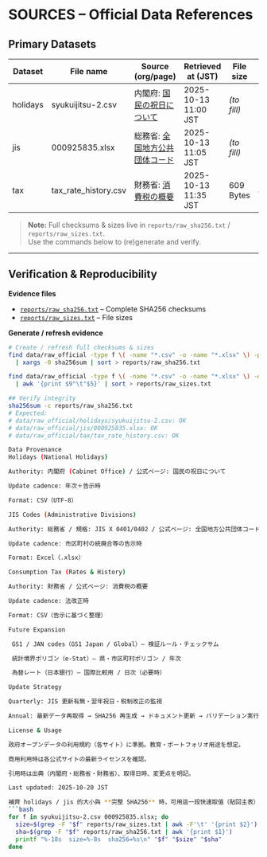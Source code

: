 # SOURCES – Official Data References

## Primary Datasets

| Dataset  | File name            | Source (org/page)                                                                                                                                   | Retrieved at (JST)   | File size | SHA256 |
|----------|----------------------|------------------------------------------------------------------------------------------------------------------------------------------------------|----------------------|-----------|--------|
| holidays | syukuijitsu-2.csv    | 内閣府: [国民の祝日について](https://www8.cao.go.jp/chosei/shukujitsu/gaiyou.html)                                 | 2025-10-13 11:00 JST | *(to fill)* | *(to fill)* |
| jis      | 000925835.xlsx       | 総務省: [全国地方公共団体コード](https://www.soumu.go.jp/denshijiti/code.html)                                                | 2025-10-13 11:05 JST | *(to fill)* | *(to fill)* |
| tax      | tax_rate_history.csv | 財務省: [消費税の概要](https://www.mof.go.jp/tax_policy/summary/consumption/consumption_tax/index.html) | 2025-10-13 11:35 JST | 609 Bytes | a4fdcedf920ee2aa61e66c4417a9c7e53fdf427d35cc9a06d7bd80d07c2a4164 |

> **Note:** Full checksums & sizes live in `reports/raw_sha256.txt` / `reports/raw_sizes.txt`.  
> Use the commands below to (re)generate and verify.

---

## Verification & Reproducibility

**Evidence files**
- [`reports/raw_sha256.txt`](./reports/raw_sha256.txt) – Complete SHA256 checksums  
- [`reports/raw_sizes.txt`](./reports/raw_sizes.txt) – File sizes

**Generate / refresh evidence**
```bash
# Create / refresh full checksums & sizes
find data/raw_official -type f \( -name "*.csv" -o -name "*.xlsx" \) -print0 \
  | xargs -0 sha256sum | sort > reports/raw_sha256.txt

find data/raw_official -type f \( -name "*.csv" -o -name "*.xlsx" \) -exec ls -lh {} \; \
  | awk '{print $9"\t"$5}' | sort > reports/raw_sizes.txt

## Verify integrity
sha256sum -c reports/raw_sha256.txt
# Expected:
# data/raw_official/holidays/syukuijitsu-2.csv: OK
# data/raw_official/jis/000925835.xlsx: OK
# data/raw_official/tax/tax_rate_history.csv: OK

Data Provenance
Holidays (National Holidays)

Authority: 内閣府 (Cabinet Office) / 公式ページ: 国民の祝日について

Update cadence: 年次＋告示時

Format: CSV（UTF-8）

JIS Codes (Administrative Divisions)

Authority: 総務省 / 規格: JIS X 0401/0402 / 公式ページ: 全国地方公共団体コード

Update cadence: 市区町村の統廃合等の告示時

Format: Excel（.xlsx）

Consumption Tax (Rates & History)

Authority: 財務省 / 公式ページ: 消費税の概要

Update cadence: 法改正時

Format: CSV（告示に基づく整理）

Future Expansion

 GS1 / JAN codes（GS1 Japan / Global）— 検証ルール・チェックサム

 統計境界ポリゴン（e-Stat）— 県・市区町村ポリゴン / 年次

 為替レート（日本銀行）— 国際比較用 / 日次（必要時）

Update Strategy

Quarterly: JIS 更新有無・翌年祝日・税制改正の監視

Annual: 最新データ再取得 → SHA256 再生成 → ドキュメント更新 → バリデーション実行

License & Usage

政府オープンデータの利用規約（各サイト）に準拠。教育・ポートフォリオ用途を想定。

商用利用時は各公式サイトの最新ライセンスを確認。

引用時は出典（内閣府・総務省・財務省）、取得日時、変更点を明記。

Last updated: 2025-10-20 JST

補齊 holidays / jis 的大小與 **完整 SHA256** 時，可用這一段快速取值（貼回主表）：
```bash
for f in syukuijitsu-2.csv 000925835.xlsx; do
  size=$(grep -F "$f" reports/raw_sizes.txt | awk -F'\t' '{print $2}')
  sha=$(grep -F "$f" reports/raw_sha256.txt | awk '{print $1}')
  printf "%-18s  size=%-8s  sha256=%s\n" "$f" "$size" "$sha"
done
